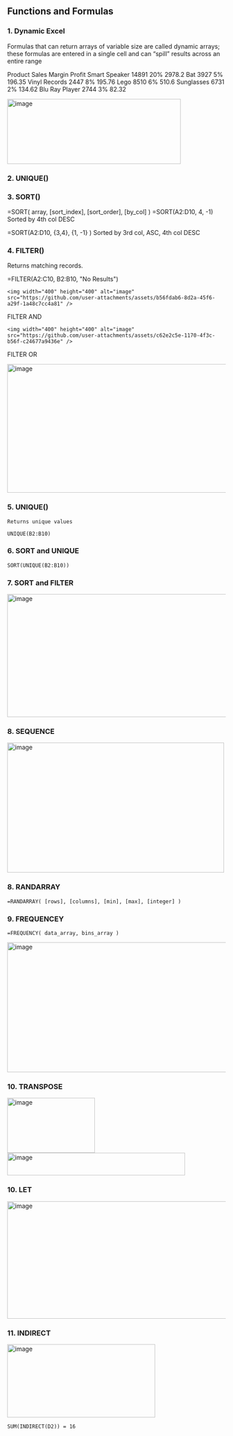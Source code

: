 
## Functions and Formulas

### 1. Dynamic Excel
  
Formulas that can return arrays of variable size are called dynamic arrays; these
formulas are entered in a single cell and can “spill” results across an entire range

Product	Sales	Margin	Profit
Smart Speaker	14891	20%	2978.2
Bat	3927	5%	196.35
Vinyl Records	2447	8%	195.76
Lego	8510	6%	510.6
Sunglasses	6731	2%	134.62
Blu Ray Player	2744	3%	82.32

<img width="400" height="150" alt="image" src="https://github.com/user-attachments/assets/22b36c69-f2df-4eec-aeef-5617eac97ae5" />

### 2. UNIQUE()

  

### 3. SORT()

=SORT( array, [sort_index], [sort_order], [by_col] )
=SORT(A2:D10, 4, -1) 
  Sorted by 4th col DESC
  
=SORT(A2:D10, {3,4}, {1, -1} )
  Sorted by 3rd col, ASC, 4th col DESC

### 4. FILTER()

  Returns matching records.
  
  =FILTER(A2:C10, B2:B10, "No Results")
  
    <img width="400" height="400" alt="image" src="https://github.com/user-attachments/assets/b56fdab6-8d2a-45f6-a29f-1a48c7cc4a81" />
  
  FILTER AND
  
    <img width="400" height="400" alt="image" src="https://github.com/user-attachments/assets/c62e2c5e-1170-4f3c-b56f-c24677a9436e" />
  
  FILTER OR
  
  <img width="1054" height="297" alt="image" src="https://github.com/user-attachments/assets/05245aac-4197-4da8-8f13-8ddaadeb16d2" />

### 5. UNIQUE()

    Returns unique values

    UNIQUE(B2:B10)

### 6. SORT and UNIQUE
  
    SORT(UNIQUE(B2:B10))

### 7. SORT and FILTER
    
  <img width="1054" height="284" alt="image" src="https://github.com/user-attachments/assets/a97b9863-7c25-4ac5-8f42-eecbe0febd96" />

### 8. SEQUENCE
     
<img width="500" height="300" alt="image" src="https://github.com/user-attachments/assets/cbb9ac73-7271-4cfd-9690-30bf390831d7" />

### 8. RANDARRAY

    =RANDARRAY( [rows], [columns], [min], [max], [integer] )
    
### 9. FREQUENCEY

    =FREQUENCY( data_array, bins_array )
    
  <img width="600" height="300" alt="image" src="https://github.com/user-attachments/assets/9b46dd4c-faf4-4aa1-b6ad-008ac99ba54d" />

### 10. TRANSPOSE

   <img width="202" height="127" alt="image" src="https://github.com/user-attachments/assets/d71b69bb-7985-4c0a-bf14-d30293be53d3" />
   <img width="410" height="52" alt="image" src="https://github.com/user-attachments/assets/24aeb666-b045-417c-9863-3bf97ff8cf57" />

### 10. LET

   <img width="600" height="271" alt="image" src="https://github.com/user-attachments/assets/ded80a8c-e808-40ab-9a1b-3e05a75ace59" />

### 11. INDIRECT
    
  <img width="341" height="169" alt="image" src="https://github.com/user-attachments/assets/bb1f515b-8fa1-4511-a5b6-aaf57434062b" />

    SUM(INDIRECT(D2)) = 16
    
